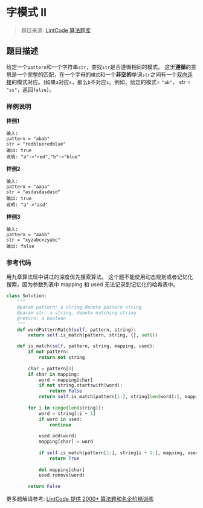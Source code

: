 # 字模式 II
 > 题目来源: [LintCode 算法题库](https://www.lintcode.com/problem/word-pattern-ii/?utm_source=sc-github-wzz)
 ## 题目描述
 给定一个`pattern`和一个字符串`str`，查找`str`是否遵循相同的模式。
这里**遵循**的意思是一个完整的匹配，在一个字母的`模式`和一个**非空的**单词`str`之间有一个[双向连接](https://baike.baidu.com/item/%E5%8F%8C%E5%B0%84/942799?fr=aladdin "bijection")的模式对应。(如果`a`对应`s`，那么`b`不对应`s`。例如，给定的模式= `"ab"`， str = `"ss"`，返回`false`）。
 ### 样例说明
 **样例1**

```plain
输入:
pattern = "abab"
str = "redblueredblue"
输出: true
说明: "a"->"red","b"->"blue"
```

**样例2**

```plain
输入:
pattern = "aaaa"
str = "asdasdasdasd"
输出: true
说明: "a"->"asd"
```

**样例3**

```plain
输入:
pattern = "aabb"
str = "xyzabcxzyabc"
输出: false
```


 ### 参考代码
 用九章算法班中讲过的深度优先搜索算法。
这个题不能使用动态规划或者记忆化搜索，因为参数列表中 mapping 和 used 无法记录到记忆化的哈希表中。
```python
class Solution:
    """
    @param pattern: a string,denote pattern string
    @param str: a string, denote matching string
    @return: a boolean
    """
    def wordPatternMatch(self, pattern, string):
        return self.is_match(pattern, string, {}, set())

    def is_match(self, pattern, string, mapping, used):
        if not pattern:
            return not string
            
        char = pattern[0]
        if char in mapping:
            word = mapping[char]
            if not string.startswith(word):
                return False
            return self.is_match(pattern[1:], string[len(word):], mapping, used)
            
        for i in range(len(string)):
            word = string[:i + 1]
            if word in used:
                continue
            
            used.add(word)
            mapping[char] = word
            
            if self.is_match(pattern[1:], string[i + 1:], mapping, used):
                return True
            
            del mapping[char]
            used.remove(word)
            
        return False
```
 更多题解请参考: [LintCode 提供 2000+ 算法题和名企阶梯训练](https://www.lintcode.com/problem/?utm_source=sc-github-wzz)